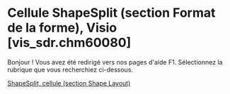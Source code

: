 
# Cellule ShapeSplit (section Format de la forme), Visio [vis_sdr.chm60080]

Bonjour ! Vous avez été redirigé vers nos pages d'aide F1. Sélectionnez la rubrique que vous recherchiez ci-dessous.

[ShapeSplit, cellule (section Shape Layout)](http://msdn.microsoft.com/library/96b8c503-67b3-8623-d99b-0dad7b15c224%28Office.15%29.aspx)
